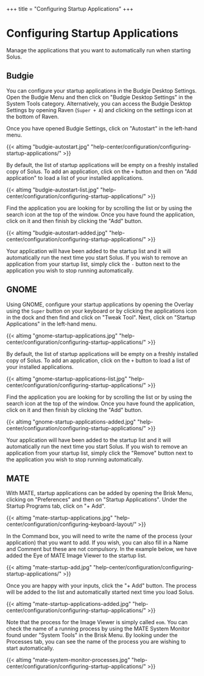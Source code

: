 +++
title = "Configuring Startup Applications"
+++
# Configuring Startup Applications

Manage the applications that you want to automatically run when starting Solus.

## Budgie

You can configure your startup applications in the Budgie Desktop Settings. Open the Budgie Menu and then click on "Budgie Desktop Settings" in the System Tools category. Alternatively, you can access the Budgie Desktop Settings by opening Raven (`Super + A`) and clicking on the settings icon at the bottom of Raven.

Once you have opened Budgie Settings, click on "Autostart" in the left-hand menu.

{{< altimg "budgie-autostart.jpg" "help-center/configuration/configuring-startup-applications/" >}}

By default, the list of startup applications will be empty on a freshly installed copy of Solus. To add an application, click on the `+` button and then on "Add application" to load a list of your installed applications.

{{< altimg "budgie-autostart-list.jpg" "help-center/configuration/configuring-startup-applications/" >}}

Find the application you are looking for by scrolling the list or by using the search icon at the top of the window. Once you have found the application, click on it and then finish by clicking the "Add" button.

{{< altimg "budgie-autostart-added.jpg" "help-center/configuration/configuring-startup-applications/" >}}

Your application will have been added to the startup list and it will automatically run the next time you start Solus. If you wish to remove an application from your startup list, simply click the `-` button next to the application you wish to stop running automatically.

## GNOME

Using GNOME, configure your startup applications by opening the Overlay using the `Super` button on your keyboard or by clicking the applications icon in the dock and then find and click on "Tweak Tool". Next, click on "Startup Applications" in the left-hand menu.

{{< altimg "gnome-startup-applications.jpg" "help-center/configuration/configuring-startup-applications/" >}}

By default, the list of startup applications will be empty on a freshly installed copy of Solus. To add an application, click on the `+` button to load a list of your installed applications.

{{< altimg "gnome-startup-applications-list.jpg" "help-center/configuration/configuring-startup-applications/" >}}

Find the application you are looking for by scrolling the list or by using the search icon at the top of the window. Once you have found the application, click on it and then finish by clicking the "Add" button.

{{< altimg "gnome-startup-applications-added.jpg" "help-center/configuration/configuring-startup-applications/" >}}

Your application will have been added to the startup list and it will automatically run the next time you start Solus. If you wish to remove an application from your startup list, simply click the "Remove" button next to the application you wish to stop running automatically.

## MATE 

With MATE, startup applications can be added by opening the Brisk Menu, clicking on "Preferences" and then on "Startup Applications". Under the Startup Programs tab, click on "+ Add".

{{< altimg "mate-startup-applications.jpg" "help-center/configuration/configuring-keyboard-layout/" >}}

In the Command box, you will need to write the name of the process (your application) that you want to add. If you wish, you can also fill in a Name and Comment but these are not compulsory. In the example below, we have added the Eye of MATE Image Viewer to the startup list.  

{{< altimg "mate-startup-add.jpg" "help-center/configuration/configuring-startup-applications/" >}}

Once you are happy with your inputs, click the "+ Add" button. The process will be added to the list and automatically started next time you load Solus.

{{< altimg "mate-startup-applications-added.jpg" "help-center/configuration/configuring-startup-applications/" >}}

Note that the process for the Image Viewer is simply called `eom`. You can check the name of a running process by using the MATE System Monitor found under "System Tools" in the Brisk Menu. By looking under the Processes tab, you can see the name of the process you are wishing to start automatically.

{{< altimg "mate-system-monitor-processes.jpg" "help-center/configuration/configuring-startup-applications/" >}}